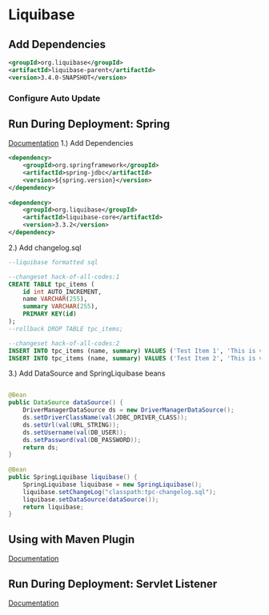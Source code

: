 # Liquibase

## Add Dependencies
```xml
<groupId>org.liquibase</groupId>
<artifactId>liquibase-parent</artifactId>
<version>3.4.0-SNAPSHOT</version>
```

### Configure Auto Update

## Run During Deployment: Spring
[Documentation](http://www.liquibase.org/documentation/spring.html)
1.) Add Dependencies
```xml
<dependency>
	<groupId>org.springframework</groupId>
	<artifactId>spring-jdbc</artifactId>
	<version>${spring.version}</version>
</dependency>
		
<dependency>
	<groupId>org.liquibase</groupId>
	<artifactId>liquibase-core</artifactId>
	<version>3.3.2</version>
</dependency>
```
2.) Add changelog.sql
```sql
--liquibase formatted sql

--changeset hack-of-all-codes:1
CREATE TABLE tpc_items (
	id int AUTO_INCREMENT,
	name VARCHAR(255),
	summary VARCHAR(255),
	PRIMARY KEY(id)
);
--rollback DROP TABLE tpc_items;

--changeset hack-of-all-codes:2
INSERT INTO tpc_items (name, summary) VALUES ('Test Item 1', 'This is very awesome 1');
INSERT INTO tpc_items (name, summary) VALUES ('Test Item 2', 'This is very awesome 2');
```

3.) Add DataSource and SpringLiquibase beans
```java

@Bean
public DataSource dataSource() {
	DriverManagerDataSource ds = new DriverManagerDataSource();
	ds.setDriverClassName(val(JDBC_DRIVER_CLASS));
	ds.setUrl(val(URL_STRING));
	ds.setUsername(val(DB_USER));
	ds.setPassword(val(DB_PASSWORD));
	return ds;
}
	
@Bean
public SpringLiquibase liquibase() {
	SpringLiquibase liquibase = new SpringLiquibase();
	liquibase.setChangeLog("classpath:tpc-changelog.sql");
	liquibase.setDataSource(dataSource());
	return liquibase;
}
```

## Using with Maven Plugin
[Documentation](http://www.liquibase.org/documentation/maven/)

## Run During Deployment: Servlet Listener
[Documentation](http://www.liquibase.org/documentation/servlet_listener.html)
